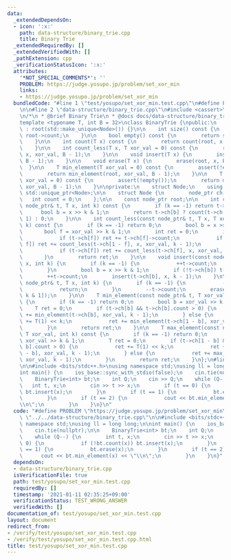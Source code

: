 ```yaml
---
data:
  _extendedDependsOn:
  - icon: ':x:'
    path: data-structure/binary_trie.cpp
    title: Binary Trie
  _extendedRequiredBy: []
  _extendedVerifiedWith: []
  _pathExtension: cpp
  _verificationStatusIcon: ':x:'
  attributes:
    '*NOT_SPECIAL_COMMENTS*': ''
    PROBLEM: https://judge.yosupo.jp/problem/set_xor_min
    links:
    - https://judge.yosupo.jp/problem/set_xor_min
  bundledCode: "#line 1 \"test/yosupo/set_xor_min.test.cpp\"\n#define PROBLEM \"https://judge.yosupo.jp/problem/set_xor_min\"\
    \n\n#line 2 \"data-structure/binary_trie.cpp\"\n#include <cassert>\n#include <vector>\n\
    \n/*\n * @brief Binary Trie\n * @docs docs/data-structure/binary_trie.md\n */\n\
    template <typename T, int B = 32>\nclass BinaryTrie {\npublic:\n    BinaryTrie()\
    \ : root(std::make_unique<Node>()) {}\n\n    int size() const {\n        return\
    \ root->count;\n    }\n\n    bool empty() const {\n        return size() == 0;\n\
    \    }\n\n    int count(T x) const {\n        return count(root, x, B - 1);\n\
    \    }\n\n    int count_less(T x, T xor_val = 0) const {\n        return count_less(root,\
    \ x, xor_val, B - 1);\n    }\n\n    void insert(T x) {\n        insert(root, x,\
    \ B - 1);\n    }\n\n    void erase(T x) {\n        erase(root, x, B - 1);\n  \
    \  }\n\n    T min_element(T xor_val = 0) const {\n        assert(!empty());\n\
    \        return min_element(root, xor_val, B - 1);\n    }\n\n    T max_element(T\
    \ xor_val = 0) const {\n        assert(!empty());\n        return max_element(root,\
    \ xor_val, B - 1);\n    }\n\nprivate:\n    struct Node;\n    using node_ptr =\
    \ std::unique_ptr<Node>;\n\n    struct Node {\n        node_ptr ch[2];\n     \
    \   int count = 0;\n    };\n\n    const node_ptr root;\n\n    int count(const\
    \ node_ptr& t, T x, int k) const {\n        if (k == -1) return t->count;\n  \
    \      bool b = x >> k & 1;\n        return t->ch[b] ? count(t->ch[b], x, k -\
    \ 1) : 0;\n    }\n\n    int count_less(const node_ptr& t, T x, T xor_val, int\
    \ k) const {\n        if (k == -1) return 0;\n        bool b = x >> k & 1;\n \
    \       bool f = xor_val >> k & 1;\n        int ret = 0;\n        if (f ^ b) {\n\
    \            if (t->ch[f]) ret += t->ch[f]->count;\n            if (t->ch[1 -\
    \ f]) ret += count_less(t->ch[1 - f], x, xor_val, k - 1);\n        } else {\n\
    \            if (t->ch[f]) ret += count_less(t->ch[f], x, xor_val, k - 1);\n \
    \       }\n        return ret;\n    }\n\n    void insert(const node_ptr& t, T\
    \ x, int k) {\n        if (k == -1) {\n            ++t->count;\n            return;\n\
    \        }\n        bool b = x >> k & 1;\n        if (!t->ch[b]) t->ch[b] = std::make_unique<Node>();\n\
    \        ++t->count;\n        insert(t->ch[b], x, k - 1);\n    }\n\n    void erase(const\
    \ node_ptr& t, T x, int k) {\n        if (k == -1) {\n            --t->count;\n\
    \            return;\n        }\n        --t->count;\n        erase(t->ch[x >>\
    \ k & 1]);\n    }\n\n    T min_element(const node_ptr& t, T xor_val, int k) const\
    \ {\n        if (k == -1) return 0;\n        bool b = xor_val >> k & 1;\n    \
    \    T ret = 0;\n        if (t->ch[b] && t->ch[b].count > 0) {\n            ret\
    \ += min_element(t->ch[b], xor_val, k - 1);\n        } else {\n            ret\
    \ += T(1) << k;\n            ret += min_element(t->ch[1 - b], xor_val, k - 1);\n\
    \        }\n        return ret;\n    }\n\n    T max_element(const node_ptr& t,\
    \ T xor_val, int k) const {\n        if (k == -1) return 0;\n        bool b =\
    \ xor_val >> k & 1;\n        T ret = 0;\n        if (t->ch[1 - b] && t->ch[1 -\
    \ b].count > 0) {\n            ret += T(1) << k;\n            ret += max_element(t->ch[1\
    \ - b], xor_val, k - 1);\n        } else {\n            ret += max_element(t->ch[b],\
    \ xor_val, k - 1);\n        }\n        return ret;\n    }\n};\n#line 4 \"test/yosupo/set_xor_min.test.cpp\"\
    \n\n#include <bits/stdc++.h>\nusing namespace std;\nusing ll = long long;\n\n\
    int main() {\n    ios_base::sync_with_stdio(false);\n    cin.tie(nullptr);\n\n\
    \    BinaryTrie<int> bt;\n    int Q;\n    cin >> Q;\n    while (Q--) {\n     \
    \   int t, x;\n        cin >> t >> x;\n        if (t == 0) {\n            if (!bt.count(x))\
    \ bt.insert(x);\n        }\n        if (t == 1) {\n            bt.erase(x);\n\
    \        }\n        if (t == 2) {\n            cout << bt.min_element(x) << \"\
    \\n\";\n        }\n    }\n}\n"
  code: "#define PROBLEM \"https://judge.yosupo.jp/problem/set_xor_min\"\n\n#include\
    \ \"../../data-structure/binary_trie.cpp\"\n\n#include <bits/stdc++.h>\nusing\
    \ namespace std;\nusing ll = long long;\n\nint main() {\n    ios_base::sync_with_stdio(false);\n\
    \    cin.tie(nullptr);\n\n    BinaryTrie<int> bt;\n    int Q;\n    cin >> Q;\n\
    \    while (Q--) {\n        int t, x;\n        cin >> t >> x;\n        if (t ==\
    \ 0) {\n            if (!bt.count(x)) bt.insert(x);\n        }\n        if (t\
    \ == 1) {\n            bt.erase(x);\n        }\n        if (t == 2) {\n      \
    \      cout << bt.min_element(x) << \"\\n\";\n        }\n    }\n}"
  dependsOn:
  - data-structure/binary_trie.cpp
  isVerificationFile: true
  path: test/yosupo/set_xor_min.test.cpp
  requiredBy: []
  timestamp: '2021-01-11 02:35:25+09:00'
  verificationStatus: TEST_WRONG_ANSWER
  verifiedWith: []
documentation_of: test/yosupo/set_xor_min.test.cpp
layout: document
redirect_from:
- /verify/test/yosupo/set_xor_min.test.cpp
- /verify/test/yosupo/set_xor_min.test.cpp.html
title: test/yosupo/set_xor_min.test.cpp
---
```

